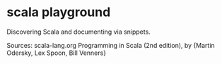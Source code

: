 scala playground
================

Discovering Scala and documenting via snippets.

Sources:
	scala-lang.org
	Programming in Scala (2nd edition), by {Martin Odersky, Lex Spoon, Bill Venners}

